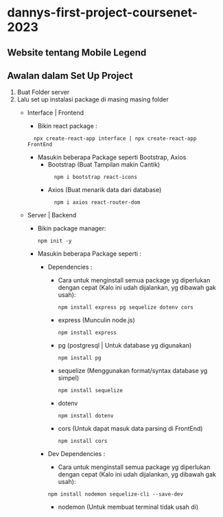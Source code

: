 # dannys-first-project-coursenet-2023

## Website tentang Mobile Legend

## Awalan dalam Set Up Project

1. Buat Folder server
2. Lalu set up instalasi package di masing masing folder
   - Interface | Frontend
     - Bikin react package : 
      ```
        npx create-react-app interface | npx create-react-app FrontEnd
      ```
      - Masukin beberapa Package seperti Bootstrap, Axios
        - Bootstrap (Buat Tampilan makin Cantik)
          ```
            npm i bootstrap react-icons
          ```
        - Axios (Buat menarik data dari database)
          ```
            npm i axios react-router-dom
          ```

   - Server | Backend
     - Bikin package manager:
       ```
       npm init -y
       ```
     - Masukin beberapa Package seperti :
       - Dependencies :

          - Cara untuk menginstall semua package yg diperlukan dengan cepat (Kalo ini udah dijalankan, yg dibawah gak usah):
            ```
            npm install express pg sequelize dotenv cors
            ```            
          - express (Munculin node.js)
            ```
            npm install express
            ```

          - pg (postgresql | Untuk database yg digunakan)
            ```
            npm install pg
            ```

          - sequelize (Menggunakan format/syntax database yg simpel)
            ```
            npm install sequelize
            ```

          - dotenv 
            ```
            npm install dotenv
            ```

          - cors (Untuk dapat masuk data parsing di FrontEnd) 
            ```
            npm install cors
            ```

       - Dev Dependencies :
         - Cara untuk menginstall semua package yg diperlukan dengan cepat (Kalo ini udah dijalankan, yg dibawah gak usah):

         ```
         npm install nodemon sequelize-cli --save-dev
         ```

         - nodemon (Untuk membuat terminal tidak usah di)
         ```
         ```
         ```
         ```
         ```
         ```
